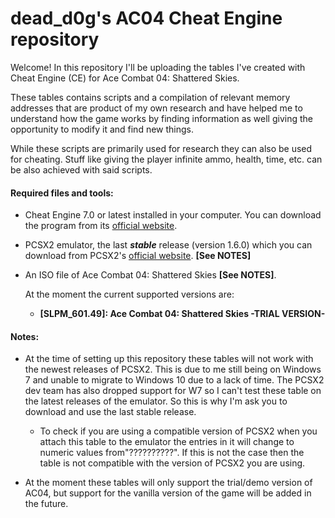 # dead_d0g's AC04 Cheat Engine repository

Welcome! In this repository I'll be uploading the tables I've created with Cheat Engine (CE) for Ace Combat 04: Shattered Skies.

These tables contains scripts and a compilation of relevant memory addresses that are product of my own research and have helped me to understand how the game works by finding information as well giving the opportunity to modify it and find new things.

While these scripts are primarily used for research they can also be used for cheating. Stuff like giving the player infinite ammo, health, time, etc. can be also achieved with said scripts.

#### Required files and tools:

- Cheat Engine 7.0 or latest installed in your computer. You can download the program from its [official website](https://www.cheatengine.org/).

- PCSX2 emulator, the last **_stable_** release (version 1.6.0) which you can download from PCSX2's [official website](https://pcsx2.net/downloads/). **[See NOTES]**

- An ISO file of Ace Combat 04: Shattered Skies **[See NOTES]**.

  At the moment the current supported versions are:
  - **[SLPM_601.49]: Ace Combat 04: Shattered Skies -TRIAL VERSION-**

#### Notes:

- At the time of setting up this repository these tables will not work with the newest releases of PCSX2. This is due to me still being on Windows 7 and unable to migrate to Windows 10 due to a lack of time. The PCSX2 dev team has also dropped support for W7 so I can't test these table on the latest releases of the emulator. So this is why I'm ask you to download and use the last stable release.
  - To check if you are using a compatible version of PCSX2 when you attach this table to the emulator the entries in it will change to numeric values from"??????????". If this is not the case then the table is not compatible with the version  of PCSX2 you are using.
 
 - At the moment these tables will only support the trial/demo version of AC04, but support for the vanilla version of the game will be added in the future.
